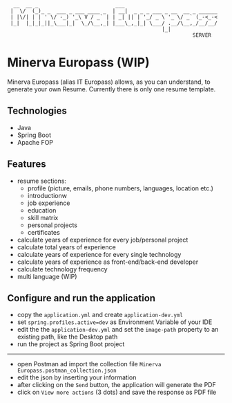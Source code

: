 ```

  __  __ _                         ___                              
 |  \/  (_)_ _  ___ _ ___ ____ _  | __|  _ _ _ ___ _ __  __ _ ______
 | |\/| | | ' \/ -_) '_\ V / _` | | _| || | '_/ _ \ '_ \/ _` (_-<_-<
 |_|  |_|_|_||_\___|_|  \_/\__,_| |___\_,_|_| \___/ .__/\__,_/__/__/
                                                  |_|               
                                                            SERVER
```

# Minerva Europass (WIP)

Minerva Europass (alias IT Europass) allows, as you can understand, to generate your own Resume. Currently there is only
one resume template.

## Technologies

- Java
- Spring Boot
- Apache FOP

## Features

- resume sections:
  - profile (picture, emails, phone numbers, languages, location etc.)
  - introductionw
  - job experience
  - education
  - skill matrix
  - personal projects
  - certificates
- calculate years of experience for every job/personal project
- calculate total years of experience
- calculate years of experience for every single technology
- calculate years of experience as front-end/back-end developer
- calculate technology frequency
- multi language (WIP)

## Configure and run the application

- copy the `application.yml` and create `application-dev.yml`
- set `spring.profiles.active=dev` as Environment Variable of your IDE
- edit the the `application-dev.yml` and set the `image-path` property to an existing path, like the Desktop path
- run the project as Spring Boot project

---

- open Postman ad import the collection file `Minerva Europass.postman_collection.json`
- edit the json by inserting your information
- after clicking on the `Send` button, the application will generate the PDF
- click on `View more actions` (3 dots) and save the response as PDF file
